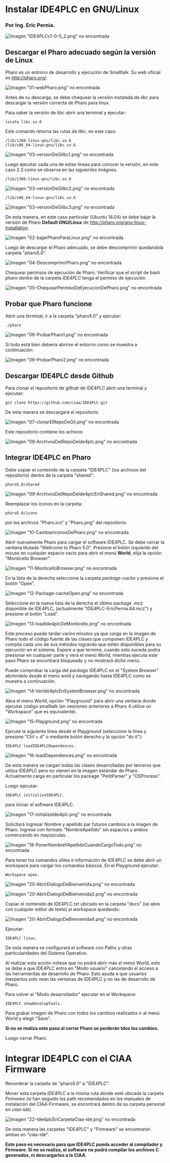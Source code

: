 # Instalar IDE4PLC en GNU/Linux

### Por Ing. Eric Pernia.

![Imagen "IDE4PLCv1-0-5_2.png" no encontrada](assets/img/IDE4PLCv1-0-4_2.png "IDE4PLC v1.0.5")

## Descargar el Pharo adecuado según la versión de Linux

Pharo es un entrono de desarrollo y ejecución de Smalltalk. Su web oficial es <http://pharo.org/>:

![Imagen "01-webPharo.png" no encontrada](assets/img/01-webPharo.png "Web Pharo")

Antes de su descarga, se debe chequear la versión instalada de *libc* para descargar la versión correcta de Pharo para linux. 

Para saber la versión de *libc* abrir una terminal y ejecutar:

```
locate libc.so.6
```

Este comando retorna las rutas de *libc*, en este caso:

```
/lib/i386-linux-gnu/libc.so.6
/lib/x86_64-linux-gnu/libc.so.6
```

![Imagen "03-versionDeGlibc1.png" no encontrada](assets/img/03-versionDeGlibc1.png "Descargar Pharo para GNU/Linux")

Luego ejecutar cada una de estas líneas para conocer la versión, en este caso 2.3 como se observa en las siguientes imágnes:

```
/lib/i386-linux-gnu/libc.so.6
```

![Imagen "03-versionDeGlibc2.png" no encontrada](assets/img/03-versionDeGlibc2.png "/lib/i386-linux-gnu/libc.so.6")

```
/lib/x86_64-linux-gnu/libc.so.6
```

![Imagen "03-versionDeGlibc3.png" no encontrada](assets/img/03-versionDeGlibc3.png "/lib/x86_64-linux-gnu/libc.so.6")

De esta manera, en este caso particular (Ubuntu 16.04) se debe bajar la versión de Pharo **Default GNU/Linux** de <http://pharo.org/gnu-linux-installation>.

![Imagen "02-bajarPharoParaLinux.png" no encontrada](assets/img/02-bajarPharoParaLinux.png "Descargar Pharo para GNU/Linux")

Luego de descargar el Pharo adecuado, se debe descomprimir quedandola carpeta "pharo5.0".

![Imagen "04-DescomprimirPharo.png" no encontrada](assets/img/04-DescomprimirPharo.png "Descomprimir Pharo")

Chequear permisos de ejecución de Pharo. Verificar que el script de bash *pharo* dentro de la carpeta *IDE4PLC* tenga el permiso de ejecución.

![Imagen "05-ChequearPermisoDeEjecucionDePharo.png" no encontrada](assets/img/05-ChequearPermisoDeEjecucionDePharo.png "Chequear permiso de ejecución de Pharo")

## Probar que Pharo funcione

Abrir una terminal, ir a la carpeta "pharo5.0" y ejecutar:

```
./pharo
```

![Imagen "06-ProbarPharo1.png" no encontrada](assets/img/06-ProbarPharo1.png "Ejecutar Pharo")

Si todo está bien debería abrirse el entorno como se muestra a continuación:

![Imagen "06-ProbarPharo2.png" no encontrada](assets/img/06-ProbarPharo2.png "Pharo abierto pro primera vez")

## Descargar IDE4PLC desde Github

Para clonar el repositorio de github de IDE4PLC abrir una terminal y ejecutar:

```
git clone https://github.com/ciaa/IDE4PLC.git
```

De esta manera se descargará el repositorio.

![Imagen "07-clonarElRepoDeGit.png" no encontrada](assets/img/07-clonarElRepoDeGit.png "Clon desde github del repositorio IDE4PLC")

Este repositorio contiene los achivos:

![Imagen "08-ArchivosDelRepoDeIde4plc.png" no encontrada](assets/img/08-ArchivosDelRepoDeIde4plc.png "Archivos del repositorio de IDE4PLC")

## Integrar IDE4PLC en Pharo

Debe copiar el contenido de la carpeta "IDE4PLC" (los archivos del repositorio) dentro de la carpeta "shared":

```
pharo5.0/shared
```

![Imagen "09-ArchivosDelRepoDeIde4plcEnShared.png" no encontrada](assets/img/09-ArchivosDelRepoDeIde4plcEnShared.png "Archivos del repositorio de IDE4PLC")

Reemplazar los íconos en la carpeta:

```
pharo5.0/icons
```

por los archivos "Pharo.ico" y "Pharo.png" del repositorio.

![Imagen "10-CambiarIconosDePharo.png" no encontrada](assets/img/10-CambiarIconosDePharo.png "Archivos del repositorio copiados dentro de shared")

Abrir nuevamente Pharo para cargar el software IDE4PLC. Se debe cerrar la ventana titulada "Wellcome to Pharo 5.0". Presione el botón izquierdo del mouse en cualquier espacio vacío para abrir el menú **World**, elija la opción "Monticello Browser".

![Imagen "11-MonticelloBrowser.png" no encontrada](assets/img/11-MonticelloBrowser.png "Monticello Browser")

En la lista de la derecha seleccione la carpeta *package-cache* y presione el botón "Open".

![Imagen "12-Package-cacheOpen.png" no encontrada](assets/img/12-Package-cacheOpen.png "Open Package-cache")

Seleccione en la nueva lista de la derecha el último package .mcz disponible de IDE4PLC, (actualmente "IDE4PLC-EricPernia.64.mcz") y presione el botón "Load". 

![Imagen "13-loadIde4plcDeMonticello.png" no encontrada](assets/img/13-loadIde4plcDeMonticello.png "Load IDE4PLC desde Monticello")

Este proceso puede tardar varios minutos ya que carga en la imagen de Pharo todo el código fuente de las clases que componen IDE4PLC y compila cada uno de sus métodos logrando que estén disponibles para su ejecución en el sistema. Espere a que termine, cuando esto suceda podra presionar en cualquier parte y verá el menú World, mientras ejecuta este paso Pharo se encontrará bloqueado y no mostrará dicho menú.

Puede comprobar la carga del *package* IDE4PLC en el "System Browser" abríendolo desde el menú wold y navegando hasta IDE4PLC como se muestra a continuación.

![Imagen "14-VerIde4plcEnSystemBrowser.png" no encontrada](assets/img/14-VerIde4plcEnSystemBrowser.png "Comprobar la carga del package IDE4PLC")

Abra el menu World, opción "Playground" para abrir una ventana donde ejecutar código smalltalk (en vesriones anteriores a Pharo 4 utilice un "Workspace" que es equivalente). 

![Imagen "15-Playground.png" no encontrada](assets/img/15-Playground.png "Abrir Playground")

Ejecute la siguiente línea desde el Playground (seleccione la línea y presione "Ctrl + d" o mediante botón derecho y la opción "do it"):

```
IDE4PLC loadIDE4PLCDependences.
```

![Imagen "16-loadDependences.png" no encontrada](assets/img/16-loadDependences.png "Cargar dependencias de IDE4PLC")

De esta manera se cargan todas las clases desarrolladas por terceros que utiliza IDE4PLC pero no vienen en la imagen estándar de Pharo. Actualmente carga en particular los package "PetitParser" y "OSProcess".

Luego ejecutar:

```
IDE4PLC initializeIDE4PLC.
```

para iniciar el software IDE4PLC.

![Imagen "17-initializeIde4plc.png" no encontrada](assets/img/17-initializeIde4plc.png "Inicializar IDE4PLC")

Solicitará ingresar Nombre y apellido par futuros cambios a la imagen de Pharo. Ingrese con formato "NombreApellido" sin espacios y ambos comenzando en mayúsculas.

![Imagen "18-PonerNombreYApellidoCuandoCargoTodo.png" no encontrada](assets/img/18-PonerNombreYApellidoCuandoCargoTodo.png "Ingrese su nombre y apellido")

Para tener los comandos útiles e información de IDE4PLC se debe abrir un workspace para cargar los comandos básicos. En el Playground ejecutar:

```
Workspace open.
```

![Imagen "20-AbrirDialogoDeBienvenida.png" no encontrada](assets/img/20-AbrirDialogoDeBienvenida.png "Abrir un Workspace")

![Imagen "20-AbrirDialogoDeBienvenida2.png" no encontrada](assets/img/20-AbrirDialogoDeBienvenida2.png "Workspace abierto")

Copiar el contenido de IDE4PLC.txt ubicado en la carpeta "docs" (se abre con cualquier editor de texto) al workspace quedando:

![Imagen "20-AbrirDialogoDeBienvenida4.png" no encontrada](assets/img/20-AbrirDialogoDeBienvenida4.png "Workspace con texto inicial")

Ejecutar: 

```
IDE4PLC linux.
```

De esta manera se configurará el software con Paths y otras particularidades del Sistema Operativo.

Al realizar esta acción nótese que no podrá abrir más el menú World, esto se debe a que IDE4PLC entra en "Modo usuario" cancelando el acceso a las herramientas de desarrollo de Pharo. Esto ayuda a que usuarios inexpertos solo vean las ventanas de IDE4PLC y no las de desarrollo de Pharo.

Para volver al "Modo desarrollador" ejecutar en el Workspace:

```
IDE4PLC showDevelopTools.
```

Para grabar imagen de Pharo con todos los cambios realizados ir al menú World y elegir "Save".

**Si no se realiza este paso al cerrar Pharo se perderán tdos los cambios.**

Luego cerrar Pharo.

# Integrar IDE4PLC con el CIAA Firmware

Renombrar la carpeta de "pharo5.0" a "IDE4PLC". 

Mover esta carpeta *IDE4PLC* a la misma ruta donde esté ubicada la carpeta *Firmware* (si han seguido los path recomendados en los manuales de instalación del CIAA-Firmware, se encontrará dentro de su carpeta personal en *ciaa-ide*).

![Imagen "22-Ide4plcEnCarpetaCiaa-ide.png" no encontrada](assets/img/22-Ide4plcEnCarpetaCiaa-ide.png "IDE4PLC en carpeta ciaa-ide")

De esta manera las carpetas "IDE4PLC" y "Firmware" se encontrarán ambas en "ciaa-ide".

**Este paso es necesario para que IDE4PLC pueda acceder al compilador y Firmware. Si no se realiza, el software no podrá compilar los archivos C generados, ni descargarlos a la CIAA.**





